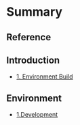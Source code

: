 # Summary

## Reference

## Introduction

* [1. Environment Build](README.md)

## Environment

* [1.Development](environment/1development.md)

